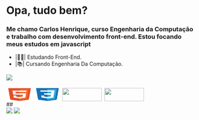 # Opa, tudo bem?
### Me chamo Carlos Henrique, curso Engenharia da Computação e trabalho com desenvolvimento front-end. Estou focando meus estudos em javascript

- |👨‍💻| Estudando Front-End.
- |📚| Cursando Engenharia Da Computação.

<img src="https://media.giphy.com/media/citBl9yPwnUOs/giphy.gif" width="300px">
  
 <div style="display: inline_block"><br>
  <img align="center" alt="Carlos-HTML" height="35" width="70" src="https://raw.githubusercontent.com/devicons/devicon/master/icons/html5/html5-original.svg">
  <img align="center" alt="Carlos-CSS" height="35" width="70" src="https://raw.githubusercontent.com/devicons/devicon/master/icons/css3/css3-original.svg">
  <img align="center" alto="Carlos-Javascript" height="35" width="105" src="https://img.shields.io/badge/JavaScript-F7DF1E?style=for-the-badge&logo=javascript&logoColor=black">
  <img style="padding-left: 3px" align="center" alto="Carlos-Javascript" height="35" width="105" src="https://img.shields.io/badge/-ReactJs-61DAFB?logo=react&logoColor=white&style=for-the-badge">
</div>
  ##
<div> 
  <!--<a href="https://instagram.com/Carllos166" target="_blank"><img src="https://img.shields.io/badge/-Instagram-%23E4405F?style=for-the-badge&logo=instagram&logoColor=white" target="_blank"></a>
 	<a href="https://www.twitch.tv/Carllos166" target="_blank"><img src="https://img.shields.io/badge/Twitch-9146FF?style=for-the-badge&logo=twitch&logoColor=white" target="_blank"></a>-->
  <a href = "mailto:carlos_rj18@hotmail.com"><img src="https://img.shields.io/badge/-email-%23333?style=for-the-badge&logo=email&logoColor=white" target="_blank"></a>
  	<a href="https://www.linkedin.com/in/carlos-henrique-gomes-da-silva-ferreira-228671181/" target="_blank"><img src="https://img.shields.io/badge/LinkedIn-0077B5?style=for-the-badge&logo=linkedin&logoColor=white" target="_blank"></a>
 
</div>
